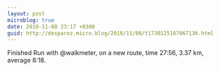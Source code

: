 ```yaml
---
layout: post
microblog: true
date: 2010-11-08 23:17 +0300
guid: http://desparoz.micro.blog/2010/11/08/t1730125167067136.html
---
```

Finished Run with @walkmeter, on a new route, time 27:56, 3.37 km, average 8:18.
